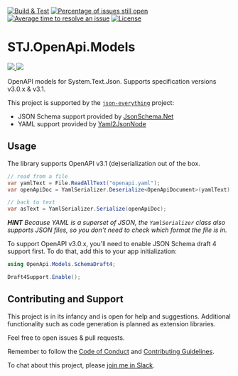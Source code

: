 [![Build & Test](https://github.com/gregsdennis/openapi/actions/workflows/dotnet-core.yml/badge.svg?branch=main&event=push)](https://github.com/gregsdennis/openapi/actions/workflows/dotnet-core.yml)
[![Percentage of issues still open](http://isitmaintained.com/badge/open/gregsdennis/openapi.svg)](http://isitmaintained.com/project/gregsdennis/openapi "Percentage of issues still open")
[![Average time to resolve an issue](http://isitmaintained.com/badge/resolution/gregsdennis/openapi.svg)](http://isitmaintained.com/project/gregsdennis/openapi "Average time to resolve an issue")
[![License](https://img.shields.io/github/license/gregsdennis/openapi)](https://github.com/gregsdennis/openapi/blob/main/LICENSE)
<!-- [![Test results](https://img.shields.io/endpoint?url=https://gist.githubusercontent.com/gregsdennis/28607f2d276032f4d9a7f2c807e44df7/raw/test-results-badge.json)](https://github.com/gregsdennis/json-everything/actions?query=workflow%3A%22Build+%26+Test%22) -->

# STJ.OpenApi.Models

[![](https://img.shields.io/nuget/vpre/STJ.OpenApi.Models.svg?svg=true) ![](https://img.shields.io/nuget/dt/STJ.OpenApi.Models.svg?svg=true)](https://www.nuget.org/packages/STJ.OpenAPI.Models)

OpenAPI models for System.Text.Json.  Supports specification versions v3.0.x & v3.1.

This project is supported by the [`json-everything`](https://github.com/gregsdennis/json-everything) project:

- JSON Schema support provided by [JsonSchema.Net](https://www.nuget.org/packages/JsonSchema.Net)
- YAML support provided by [Yaml2JsonNode](https://www.nuget.org/packages/Yaml2JsonNode)

## Usage

The library supports OpenAPI v3.1 (de)serialization out of the box.

```c#
// read from a file
var yamlText = File.ReadAllText("openapi.yaml");
var openApiDoc = YamlSerializer.Deserialize<OpenApiDocument>(yamlText);

// back to text
var asText = YamlSerializer.Serialize(openApiDoc);
```

***HINT** Because YAML is a superset of JSON, the `YamlSerializer` class also supports JSON files, so you don't need to check which format the file is in.*

To support OpenAPI v3.0.x, you'll need to enable JSON Schema draft 4 support first.  To do that, add this to your app initialization:

```c#
using OpenApi.Models.SchemaDraft4;

Draft4Support.Enable();
```

## Contributing and Support

This project is in its infancy and is open for help and suggestions.  Additional functionality such as code generation is planned as extension libraries.

Feel free to open issues & pull requests.

Remember to follow the [Code of Conduct](./CODE_OF_CONDUCT.md) and [Contributing Guidelines](./CONTRIBUTING.md).

To chat about this project, please [join me in Slack](https://join.slack.com/t/manateeopensource/shared_invite/enQtMzU4MjgzMjgyNzU3LWZjYzAzYzY3NjY1MjY3ODI0ZGJiZjc3Nzk1MDM5NTNlMjMyOTE0MzMxYWVjMjdiOGU1NDY5OGVhMGQ5YzY4Zjg).
